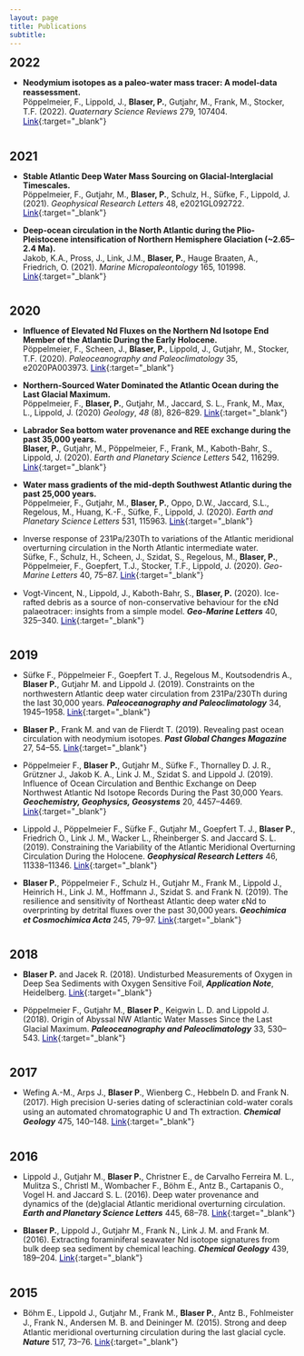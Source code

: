 ```yaml
---
layout: page
title: Publications
subtitle: 
---
```


<title></title>

<style type="text/css">
 @page { size: 21cm 29.7cm; margin: 2cm }
 td p { margin-top: 0.14cm; margin-bottom: 0.14cm; color: #000000; text-align: left; background: transparent; text-decoration: none }
 td p.western { font-family: "Liberation Serif", serif; font-size: 12pt; font-style: normal; font-weight: normal }
 td p.cjk { font-size: 12pt; font-style: normal; font-weight: normal }
 td p.ctl { font-size: 12pt; font-style: normal; font-weight: normal }
 h2 { margin-top: 0.25cm; margin-bottom: 0.25cm; background: transparent; page-break-before: auto; page-break-after: avoid }
 h2.western { font-family: "Liberation Sans", sans-serif; font-size: 15pt; font-weight: bold }
 h2.cjk { font-family: "Microsoft YaHei"; font-size: 16pt; font-weight: bold }
 h2.ctl { font-family: "Lucida Sans"; font-size: 16pt; font-weight: bold }
 h1 { margin-top: 0.55cm; margin-bottom: 0.22cm; background: transparent; page-break-before: auto; page-break-after: avoid }
 h1.western { font-family: "Liberation Sans", sans-serif; font-size: 17pt; font-weight: bold }
 h1.cjk { font-family: "Microsoft YaHei"; font-size: 18pt; font-weight: bold }
 h1.ctl { font-family: "Lucida Sans"; font-size: 18pt; font-weight: bold }
 dd { margin-left: 1cm; margin-bottom: 0.25cm; line-height: 115%; background: transparent }
 p { margin-bottom: 0.25cm; line-height: 115%; background: transparent; page-break-before: auto }
 strong { font-weight: bold }
 cite { font-style: italic }
 a:visited { color: #800000; so-language: zxx; text-decoration: underline }
 a:link { color: #000080; so-language: zxx; text-decoration: underline }
 </style>

## 2022

- **Neodymium isotopes as a paleo-water mass tracer: A model-data reassessment.**<br>Pöppelmeier, F., Lippold, J., **Blaser, P.**, Gutjahr, M., Frank, M., Stocker, T.F. (2022). *Quaternary Science Reviews* 279, 107404. [Link](https://www.sciencedirect.com/science/article/pii/S027737912200035X){:target="_blank"}

<br>

## 2021

- **Stable Atlantic Deep Water Mass Sourcing on Glacial-Interglacial Timescales.**<br>Pöppelmeier, F., Gutjahr, M., **Blaser, P.**, Schulz, H., Süfke, F., Lippold, J. (2021). *Geophysical Research Letters* 48, e2021GL092722. [Link](https://agupubs.onlinelibrary.wiley.com/doi/abs/10.1029/2021GL092722){:target="_blank"}

- **Deep-ocean circulation in the North Atlantic during the Plio-Pleistocene intensification of Northern Hemisphere Glaciation (~2.65–2.4 Ma).**<br>Jakob, K.A., Pross, J., Link, J.M., **Blaser, P.**, Hauge Braaten, A., Friedrich, O. (2021). *Marine Micropaleontology* 165, 101998. [Link](https://www.sciencedirect.com/science/article/pii/S0377839821000396){:target="_blank"}

<br>

## 2020

- **Influence of Elevated Nd Fluxes on the Northern Nd Isotope End Member of the Atlantic During the Early Holocene.** <br>Pöppelmeier, F., Scheen, J., **Blaser, P.**, Lippold, J., Gutjahr, M., Stocker, T.F. (2020). *Paleoceanography and Paleoclimatology* 35, e2020PA003973. [Link](https://agupubs.onlinelibrary.wiley.com/doi/abs/10.1029/2020PA003973){:target="_blank"}

- **Northern-Sourced Water Dominated the Atlantic Ocean during the Last Glacial Maximum.**<br>Pöppelmeier, F., **Blaser, P.**, Gutjahr, M., Jaccard, S. L., Frank, M., Max, L., Lippold, J. (2020) *Geology*, *48* (8), 826–829. [Link](https://pubs.geoscienceworld.org/gsa/geology/article/48/8/826/586525/Northern-sourced-water-dominated-the-Atlantic){:target="_blank"}

- **Labrador Sea bottom water provenance and REE exchange during the past 35,000 years.**<br>**Blaser, P.**, Gutjahr, M., Pöppelmeier, F., Frank, M., Kaboth-Bahr, S., Lippold, J. (2020). *Earth and Planetary Science Letters* 542, 116299. [Link](http://www.sciencedirect.com/science/article/pii/S0012821X20302429){:target="_blank"}

- **Water mass gradients of the mid-depth Southwest Atlantic during the past 25,000 years.**<br>Pöppelmeier, F., Gutjahr, M., **Blaser, P.**, Oppo, D.W., Jaccard, S.L., Regelous, M., Huang, K.-F., Süfke, F., Lippold, J. (2020). *Earth and Planetary Science Letters* 531, 115963. [Link](http://www.sciencedirect.com/science/article/pii/S0012821X19306557){:target="_blank"}

- Inverse response of 231Pa/230Th to variations of the Atlantic meridional overturning circulation in the North Atlantic intermediate water.<br>Süfke, F., Schulz, H., Scheen, J., Szidat, S., Regelous, M., **Blaser, P.**, Pöppelmeier, F., Goepfert, T.J., Stocker, T.F., Lippold, J. (2020). *Geo-Marine Letters* 40, 75–87. [Link](https://doi.org/10.1007/s00367-019-00634-7){:target="_blank"}

- Vogt-Vincent, N., Lippold, J., Kaboth-Bahr, S., **Blaser, P.** (2020). Ice-rafted debris as a source of non-conservative behaviour for the εNd palaeotracer: insights from a simple model. ***Geo-Marine Letters*** 40, 325–340. [Link](https://link.springer.com/article/10.1007/s00367-020-00643-x){:target="_blank"}

<br>

## 2019

- Süfke F., Pöppelmeier F., Goepfert T. J., Regelous M., Koutsodendris A., **Blaser P.**, Gutjahr M. and Lippold J. (2019). Constraints on the northwestern Atlantic deep water circulation from 231Pa/230Th during the last 30,000 years. ***Paleoceanography and Paleoclimatology*** 34, 1945–1958. [Link](https://agupubs.onlinelibrary.wiley.com/doi/abs/10.1029/2019PA003737){:target="_blank"}

- **Blaser P.**, Frank M. and van de Flierdt T. (2019). Revealing past ocean circulation with neodymium isotopes. ***Past Global Changes Magazine*** 27, 54–55. [Link](https://pastglobalchanges.org/sites/default/files/download/docs/magazine/2019-2/PAGESmagazine_2019%282%29_54-55.pdf){:target="_blank"}

- Pöppelmeier F., **Blaser P.**, Gutjahr M., Süfke F., Thornalley D. J. R., Grützner J., Jakob K. A., Link J. M., Szidat S. and Lippold J. (2019). Influence of Ocean Circulation and Benthic Exchange on Deep Northwest Atlantic Nd Isotope Records During the Past 30,000 Years. ***Geochemistry, Geophysics, Geosystems*** 20, 4457–4469. [Link](https://agupubs.onlinelibrary.wiley.com/doi/abs/10.1029/2019GC008271){:target="_blank"}

- Lippold J., Pöppelmeier F., Süfke F., Gutjahr M., Goepfert T. J., **Blaser P.**, Friedrich O., Link J. M., Wacker L., Rheinberger S. and Jaccard S. L. (2019). Constraining the Variability of the Atlantic Meridional Overturning Circulation During the Holocene. ***Geophysical Research Letters*** 46, 11338–11346. [Link](https://agupubs.onlinelibrary.wiley.com/doi/abs/10.1029/2019GL084988){:target="_blank"}

- **Blaser P.**, Pöppelmeier F., Schulz H., Gutjahr M., Frank M., Lippold J., Heinrich H., Link J. M., Hoffmann J., Szidat S. and Frank N. (2019). The resilience and sensitivity of Northeast Atlantic deep water εNd to overprinting by detrital fluxes over the past 30,000 years. ***Geochimica et Cosmochimica Acta*** 245, 79–97. [Link](http://www.sciencedirect.com/science/article/pii/S0016703718306045){:target="_blank"}

<br>

## 2018

- **Blaser P.** and Jacek R. (2018). Undisturbed Measurements of Oxygen in Deep Sea Sediments with Oxygen Sensitive Foil, ***Application Note***, Heidelberg. [Link](https://www.presens.de/knowledge/publications/application-note/undisturbed-measurements-of-oxygen-in-deep-sea-sediments-with-oxygen-sensitive-foil-1598.html){:target="_blank"}

- Pöppelmeier F., Gutjahr M., **Blaser P**., Keigwin L. D. and Lippold J. (2018). Origin of Abyssal NW Atlantic Water Masses Since the Last Glacial Maximum. ***Paleoceanography and Paleoclimatology*** 33, 530–543. [Link](https://agupubs.onlinelibrary.wiley.com/doi/abs/10.1029/2017PA003290){:target="_blank"}

<br>

## 2017

- Wefing A.-M., Arps J., **Blaser P**., Wienberg C., Hebbeln D. and Frank N. (2017). High precision U-series dating of scleractinian cold-water corals using an automated chromatographic U and Th extraction. ***Chemical Geology*** 475, 140–148. [Link](http://www.sciencedirect.com/science/article/pii/S0009254117306095){:target="_blank"}

<br>

## 2016

- Lippold J., Gutjahr M., **Blaser P.**, Christner E., de Carvalho Ferreira M. L., Mulitza S., Christl M., Wombacher F., Böhm E., Antz B., Cartapanis O., Vogel H. and Jaccard S. L. (2016). Deep water provenance and dynamics of the (de)glacial Atlantic meridional overturning circulation. ***Earth and Planetary Science Letters*** 445, 68–78. [Link](http://linkinghub.elsevier.com/retrieve/pii/S0012821X16301698){:target="_blank"}

- **Blaser P.**, Lippold J., Gutjahr M., Frank N., Link J. M. and Frank M. (2016). Extracting foraminiferal seawater Nd isotope signatures from bulk deep sea sediment by chemical leaching. ***Chemical Geology*** 439, 189–204. [Link](http://linkinghub.elsevier.com/retrieve/pii/S0009254116303242){:target="_blank"}

<br>

## 2015

- Böhm E., Lippold J., Gutjahr M., Frank M., **Blaser P.**, Antz B., Fohlmeister J., Frank N., Andersen M. B. and Deininger M. (2015). Strong and deep Atlantic meridional overturning circulation during the last glacial cycle. ***Nature*** 517, 73–76. [Link](http://www.nature.com/doifinder/10.1038/nature14059){:target="_blank"}
